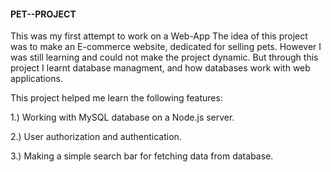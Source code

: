 #### PET--PROJECT ####

This was my first attempt to work on a Web-App
The idea of this project was to make an E-commerce website,
dedicated for selling pets.
However I was still learning and could not make the project dynamic.
But through this project I learnt database managment, and how 
databases work with web applications.


This project helped me learn the following features:

1.) Working with MySQL database on a Node.js server.

2.) User authorization and authentication.

3.) Making a simple search bar for fetching data from database.
